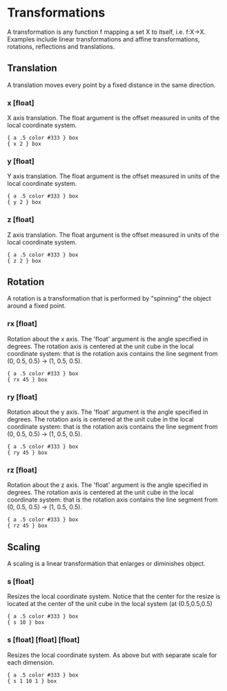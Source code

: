 # Transformations

A transformation is any function f mapping a set X to itself, i.e. f:X→X. Examples include linear transformations and affine transformations, rotations, reflections and translations.

## Translation

A translation moves every point by a fixed distance in the same direction.

### x [float]

X axis translation. The float argument is the offset measured in units of the local coordinate system.

```
{ a .5 color #333 } box
{ x 2 } box
```

### y [float]

Y axis translation. The float argument is the offset measured in units of the local coordinate system.

```
{ a .5 color #333 } box
{ y 2 } box
```

### z [float]

Z axis translation. The float argument is the offset measured in units of the local coordinate system.

```
{ a .5 color #333 } box
{ z 2 } box
```

## Rotation

A rotation is a transformation that is performed by "spinning" the object around a fixed point.

### rx [float]

Rotation about the x axis. The 'float' argument is the angle specified in degrees. The rotation axis is centered at the unit cube in the local coordinate system: that is the rotation axis contains the line segment from (0, 0.5, 0.5) -> (1, 0.5, 0.5).

```
{ a .5 color #333 } box
{ rx 45 } box
```

### ry [float]

Rotation about the y axis. The 'float' argument is the angle specified in degrees. The rotation axis is centered at the unit cube in the local coordinate system: that is the rotation axis contains the line segment from (0, 0.5, 0.5) -> (1, 0.5, 0.5).

```
{ a .5 color #333 } box
{ ry 45 } box
```

### rz [float]

Rotation about the z axis. The 'float' argument is the angle specified in degrees. The rotation axis is centered at the unit cube in the local coordinate system: that is the rotation axis contains the line segment from (0, 0.5, 0.5) -> (1, 0.5, 0.5).

```
{ a .5 color #333 } box
{ rz 45 } box
```

## Scaling

A scaling is a linear transformation that enlarges or diminishes object.

### s [float]

Resizes the local coordinate system. Notice that the center for the resize is located at the center of the unit cube in the local system (at (0.5,0.5,0.5)

```
{ a .5 color #333 } box
{ s 10 } box
```

### s [float] [float] [float]

Resizes the local coordinate system. As above but with separate scale for each dimension.

```
{ a .5 color #333 } box
{ s 1 10 1 } box
```

<!--
### fx
Mirrors the local coordinate system about the x-axis. As above the mirroring planes is centered at the cube.

### fy
Mirrors the local coordinate system about the y-axis.

### fz
Mirrors the local coordinate system about the z-axis.
-->
